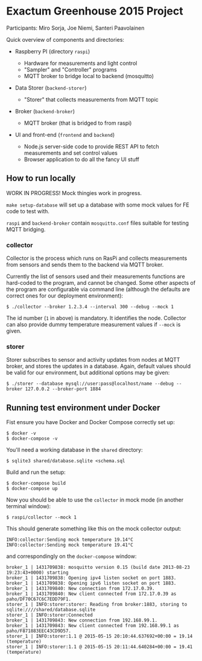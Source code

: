 # Exactum Greenhouse 2015 Project

Participants: Miro Sorja, Joe Niemi, Santeri Paavolainen

Quick overview of components and directories:

* Raspberry PI (directory `raspi`)

    * Hardware for measurements and light control
	* "Sampler" and "Controller" programs
	* MQTT broker to bridge local to backend (mosquitto)

* Data Storer  (`backend-storer`)

    * "Storer" that collects measurements from MQTT topic

* Broker (`backend-broker`)

	* MQTT broker (that is bridged to from raspi)

* UI and front-end (`frontend` and `backend`)

    * Node.js server-side code to provide REST API to fetch
      measurements and set control values
	* Browser application to do all the fancy UI stuff

## How to run locally

WORK IN PROGRESS! Mock thingies work in progress.

`make setup-database` will set up a database with some mock values for
FE code to test with.

`raspi` and `backend-broker` contain `mosquitto.conf` files suitable
for testing MQTT bridging.

### collector

Collector is the process which runs on RasPi and collects measurements
from sensors and sends them to the backend via MQTT broker.

Currently the list of sensors used and their measurements functions
are hard-coded to the program, and cannot be changed. Some other
aspects of the program are configurable via command line (although the
defaults are correct ones for our deployment environment):

    $ ./collector --broker 1.2.3.4 --interval 300 --debug --mock 1

The id number (`1` in above) is mandatory. It identifies the
node. Collector can also provide dummy temperature measurement values
if `--mock` is given.

### storer

Storer subscribes to sensor and activity updates from nodes at MQTT
broker, and stores the updates in a database. Again, default values
should be valid for our environment, but additional options may be
given:

    $ ./storer --database mysql://user:pass@localhost/name --debug --broker 127.0.0.2 --broker-port 1884

## Running test environment under Docker

Fist ensure you have Docker and Docker Compose correctly set up:

    $ docker -v
    $ docker-compose -v

You'll need a working database in the `shared` directory:

    $ sqlite3 shared/database.sqlite <schema.sql

Build and run the setup:

    $ docker-compose build
    $ docker-compose up

Now you should be able to use the `collector` in mock mode (in another
terminal window):

    $ raspi/collector --mock 1

This should generate something like this on the mock collector output:

    INFO:collector:Sending mock temperature 19.14°C
    INFO:collector:Sending mock temperature 19.41°C

and correspondingly on the `docker-compose` window:

    broker_1 | 1431709838: mosquitto version 0.15 (build date 2013-08-23 19:23:43+0000) starting
    broker_1 | 1431709838: Opening ipv4 listen socket on port 1883.
    broker_1 | 1431709838: Opening ipv6 listen socket on port 1883.
    broker_1 | 1431709840: New connection from 172.17.0.39.
    broker_1 | 1431709840: New client connected from 172.17.0.39 as paho/DF70C67C6C7EDD79F1.
    storer_1 | INFO:storer:storer: Reading from broker:1883, storing to sqlite:////shared/database.sqlite
    storer_1 | INFO:storer:Connected
    broker_1 | 1431709843: New connection from 192.168.99.1.
    broker_1 | 1431709843: New client connected from 192.168.99.1 as paho/F871883EEC43CD9D57.
    storer_1 | INFO:storer:1.1 @ 2015-05-15 20:10:44.637692+00:00 = 19.14      (temperature)
    storer_1 | INFO:storer:1.1 @ 2015-05-15 20:11:44.640284+00:00 = 19.41      (temperature)
